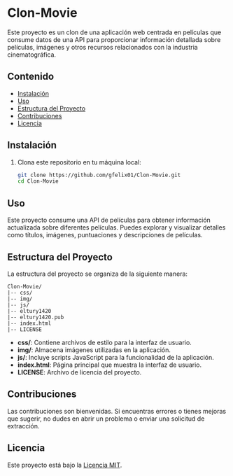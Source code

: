 # Clon-Movie

Este proyecto es un clon de una aplicación web centrada en películas que consume datos de una API para proporcionar información detallada sobre películas, imágenes y otros recursos relacionados con la industria cinematográfica.

## Contenido

- [Instalación](#instalación)
- [Uso](#uso)
- [Estructura del Proyecto](#estructura-del-proyecto)
- [Contribuciones](#contribuciones)
- [Licencia](#licencia)

## Instalación

1. Clona este repositorio en tu máquina local:
   ```bash
   git clone https://github.com/gfelix01/Clon-Movie.git
   cd Clon-Movie
   ```

## Uso

Este proyecto consume una API de películas para obtener información actualizada sobre diferentes películas. Puedes explorar y visualizar detalles como títulos, imágenes, puntuaciones y descripciones de películas.

## Estructura del Proyecto

La estructura del proyecto se organiza de la siguiente manera:

```plaintext
Clon-Movie/
|-- css/
|-- img/
|-- js/
|-- eltury1420
|-- eltury1420.pub
|-- index.html
|-- LICENSE
```

- **css/**: Contiene archivos de estilo para la interfaz de usuario.
- **img/**: Almacena imágenes utilizadas en la aplicación.
- **js/**: Incluye scripts JavaScript para la funcionalidad de la aplicación.
- **index.html**: Página principal que muestra la interfaz de usuario.
- **LICENSE**: Archivo de licencia del proyecto.

## Contribuciones

Las contribuciones son bienvenidas. Si encuentras errores o tienes mejoras que sugerir, no dudes en abrir un problema o enviar una solicitud de extracción.

## Licencia

Este proyecto está bajo la [Licencia MIT](LICENSE).